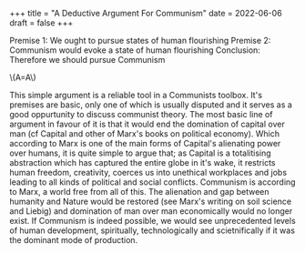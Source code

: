 +++
title = "A Deductive Argument For Communism"
date = 2022-06-06
draft = false
+++

Premise 1: We ought to pursue states of human flourishing
Premise 2: Communism would evoke a state of human flourishing
Conclusion: Therefore we should pursue Communism

\\(A=A\\)

This simple argument is a reliable tool in a Communists toolbox. It's premises are basic, only one of which is usually disputed and it serves as a good oppurtunity to discuss communist theory. The most basic line of argument in favour of it is that it would end the domination of capital over man (cf Capital and other of Marx's books on political economy). Which according to Marx is one of the main forms of Capital's alienating power over humans, it is quite simple to argue that; as Capital is a totalitising abstraction which has captured the entire globe in it's wake, it restricts human freedom, creativity, coerces us into unethical workplaces and jobs leading to all kinds of political and social conflicts. Communism is according to Marx, a world free from all of this. The alienation and gap between humanity and Nature would be restored (see Marx's writing on soil science and Liebig) and domination of man over man economically would no longer exist. If Communism is indeed possible, we would see unprecedented levels of human development, spiritually, technologically and scietnifically if it was the dominant mode of production.